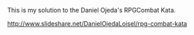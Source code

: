 This is my solution to the Daniel Ojeda's RPGCombat Kata.

http://www.slideshare.net/DanielOjedaLoisel/rpg-combat-kata
